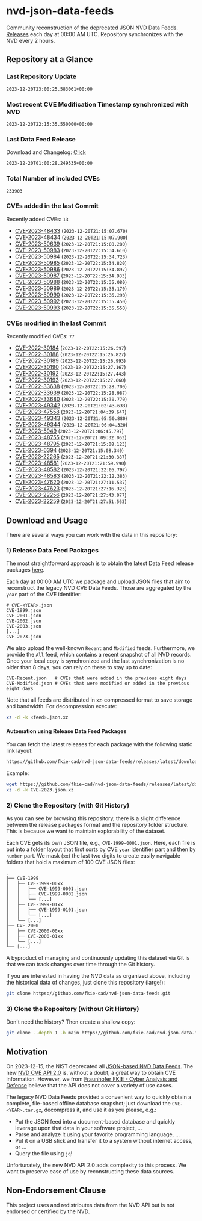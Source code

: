 # nvd-json-data-feeds

Community reconstruction of the deprecated JSON NVD Data Feeds. 
[Releases](https://github.com/fkie-cad/nvd-json-data-feeds/releases/latest) each day at 00:00 AM UTC.
Repository synchronizes with the NVD every 2 hours.

## Repository at a Glance

### Last Repository Update

```plain
2023-12-20T23:00:25.583061+00:00
```

### Most recent CVE Modification Timestamp synchronized with NVD

```plain
2023-12-20T22:15:35.550000+00:00
```

### Last Data Feed Release

Download and Changelog: [Click](https://github.com/fkie-cad/nvd-json-data-feeds/releases/latest)

```plain
2023-12-20T01:00:28.249535+00:00
```

### Total Number of included CVEs

```plain
233903
```

### CVEs added in the last Commit

Recently added CVEs: `13`

* [CVE-2023-48433](CVE-2023/CVE-2023-484xx/CVE-2023-48433.json) (`2023-12-20T21:15:07.670`)
* [CVE-2023-48434](CVE-2023/CVE-2023-484xx/CVE-2023-48434.json) (`2023-12-20T21:15:07.900`)
* [CVE-2023-50639](CVE-2023/CVE-2023-506xx/CVE-2023-50639.json) (`2023-12-20T21:15:08.280`)
* [CVE-2023-50983](CVE-2023/CVE-2023-509xx/CVE-2023-50983.json) (`2023-12-20T22:15:34.610`)
* [CVE-2023-50984](CVE-2023/CVE-2023-509xx/CVE-2023-50984.json) (`2023-12-20T22:15:34.723`)
* [CVE-2023-50985](CVE-2023/CVE-2023-509xx/CVE-2023-50985.json) (`2023-12-20T22:15:34.820`)
* [CVE-2023-50986](CVE-2023/CVE-2023-509xx/CVE-2023-50986.json) (`2023-12-20T22:15:34.897`)
* [CVE-2023-50987](CVE-2023/CVE-2023-509xx/CVE-2023-50987.json) (`2023-12-20T22:15:34.983`)
* [CVE-2023-50988](CVE-2023/CVE-2023-509xx/CVE-2023-50988.json) (`2023-12-20T22:15:35.080`)
* [CVE-2023-50989](CVE-2023/CVE-2023-509xx/CVE-2023-50989.json) (`2023-12-20T22:15:35.170`)
* [CVE-2023-50990](CVE-2023/CVE-2023-509xx/CVE-2023-50990.json) (`2023-12-20T22:15:35.293`)
* [CVE-2023-50992](CVE-2023/CVE-2023-509xx/CVE-2023-50992.json) (`2023-12-20T22:15:35.450`)
* [CVE-2023-50993](CVE-2023/CVE-2023-509xx/CVE-2023-50993.json) (`2023-12-20T22:15:35.550`)


### CVEs modified in the last Commit

Recently modified CVEs: `77`

* [CVE-2022-30184](CVE-2022/CVE-2022-301xx/CVE-2022-30184.json) (`2023-12-20T22:15:26.597`)
* [CVE-2022-30188](CVE-2022/CVE-2022-301xx/CVE-2022-30188.json) (`2023-12-20T22:15:26.827`)
* [CVE-2022-30189](CVE-2022/CVE-2022-301xx/CVE-2022-30189.json) (`2023-12-20T22:15:26.993`)
* [CVE-2022-30190](CVE-2022/CVE-2022-301xx/CVE-2022-30190.json) (`2023-12-20T22:15:27.167`)
* [CVE-2022-30192](CVE-2022/CVE-2022-301xx/CVE-2022-30192.json) (`2023-12-20T22:15:27.443`)
* [CVE-2022-30193](CVE-2022/CVE-2022-301xx/CVE-2022-30193.json) (`2023-12-20T22:15:27.660`)
* [CVE-2022-33638](CVE-2022/CVE-2022-336xx/CVE-2022-33638.json) (`2023-12-20T22:15:28.700`)
* [CVE-2022-33639](CVE-2022/CVE-2022-336xx/CVE-2022-33639.json) (`2023-12-20T22:15:28.987`)
* [CVE-2022-33680](CVE-2022/CVE-2022-336xx/CVE-2022-33680.json) (`2023-12-20T22:15:30.770`)
* [CVE-2023-49342](CVE-2023/CVE-2023-493xx/CVE-2023-49342.json) (`2023-12-20T21:02:43.633`)
* [CVE-2023-47558](CVE-2023/CVE-2023-475xx/CVE-2023-47558.json) (`2023-12-20T21:04:39.647`)
* [CVE-2023-49343](CVE-2023/CVE-2023-493xx/CVE-2023-49343.json) (`2023-12-20T21:05:50.880`)
* [CVE-2023-49344](CVE-2023/CVE-2023-493xx/CVE-2023-49344.json) (`2023-12-20T21:06:04.320`)
* [CVE-2023-5949](CVE-2023/CVE-2023-59xx/CVE-2023-5949.json) (`2023-12-20T21:06:45.797`)
* [CVE-2023-48755](CVE-2023/CVE-2023-487xx/CVE-2023-48755.json) (`2023-12-20T21:09:32.063`)
* [CVE-2023-48795](CVE-2023/CVE-2023-487xx/CVE-2023-48795.json) (`2023-12-20T21:15:08.123`)
* [CVE-2023-6394](CVE-2023/CVE-2023-63xx/CVE-2023-6394.json) (`2023-12-20T21:15:08.340`)
* [CVE-2023-22265](CVE-2023/CVE-2023-222xx/CVE-2023-22265.json) (`2023-12-20T21:21:30.387`)
* [CVE-2023-48581](CVE-2023/CVE-2023-485xx/CVE-2023-48581.json) (`2023-12-20T21:21:59.990`)
* [CVE-2023-48582](CVE-2023/CVE-2023-485xx/CVE-2023-48582.json) (`2023-12-20T21:22:05.797`)
* [CVE-2023-48583](CVE-2023/CVE-2023-485xx/CVE-2023-48583.json) (`2023-12-20T21:22:12.383`)
* [CVE-2023-47620](CVE-2023/CVE-2023-476xx/CVE-2023-47620.json) (`2023-12-20T21:27:11.537`)
* [CVE-2023-47623](CVE-2023/CVE-2023-476xx/CVE-2023-47623.json) (`2023-12-20T21:27:16.323`)
* [CVE-2023-22256](CVE-2023/CVE-2023-222xx/CVE-2023-22256.json) (`2023-12-20T21:27:43.077`)
* [CVE-2023-22259](CVE-2023/CVE-2023-222xx/CVE-2023-22259.json) (`2023-12-20T21:27:51.563`)


## Download and Usage

There are several ways you can work with the data in this repository:

### 1) Release Data Feed Packages

The most straightforward approach is to obtain the latest Data Feed release packages [here](https://github.com/fkie-cad/nvd-json-data-feeds/releases/latest).

Each day at 00:00 AM UTC we package and upload JSON files that aim to reconstruct the legacy NVD CVE Data Feeds.
Those are aggregated by the `year` part of the CVE identifier:

```
# CVE-<YEAR>.json
CVE-1999.json
CVE-2001.json
CVE-2002.json
CVE-2003.json
[...]
CVE-2023.json
```

We also upload the well-known `Recent` and `Modified` feeds.
Furthermore, we provide the `All` feed, which contains a recent snapshot of all NVD records.
Once your local copy is synchronized and the last synchronization is no older than 8 days, you can rely on these to stay up to date:

```plain
CVE-Recent.json   # CVEs that were added in the previous eight days
CVE-Modified.json # CVEs that were modified or added in the previous eight days
```

Note that all feeds are distributed in `xz`-compressed format to save storage and bandwidth.
For decompression execute:

```sh
xz -d -k <feed>.json.xz
```


#### Automation using Release Data Feed Packages

You can fetch the latest releases for each package with the following static link layout:

```sh
https://github.com/fkie-cad/nvd-json-data-feeds/releases/latest/download/CVE-<YEAR>.json.xz
```

Example:

```sh
wget https://github.com/fkie-cad/nvd-json-data-feeds/releases/latest/download/CVE-2023.json.xz
xz -d -k CVE-2023.json.xz
```

### 2) Clone the Repository (with Git History)

As you can see by browsing this repository, there is a slight difference between the release packages format and the repository folder structure.
This is because we want to maintain explorability of the dataset.

Each CVE gets its own JSON file, e.g., `CVE-1999-0001.json`.
Here, each file is put into a folder layout that first sorts by CVE `year` identifier part and then by `number` part.
We mask (`xx`) the last two digits to create easily navigable folders that hold a maximum of 100 CVE JSON files:

```plain
.
├── CVE-1999
│   ├── CVE-1999-00xx
│   │   ├── CVE-1999-0001.json
│   │   ├── CVE-1999-0002.json
│   │   └── [...]
│   ├── CVE-1999-01xx
│   │   ├── CVE-1999-0101.json
│   │   └── [...]
│   └── [...]
├── CVE-2000
│   ├── CVE-2000-00xx
│   ├── CVE-2000-01xx
│   └── [...]
└── [...]
```

A byproduct of managing and continuously updating this dataset via Git is that we can track changes over time through the Git history.

If you are interested in having the NVD data as organized above, including the historical data of changes, just clone this repository (large!):

```sh
git clone https://github.com/fkie-cad/nvd-json-data-feeds.git
```

### 3) Clone the Repository (without Git History)

Don't need the history? Then create a shallow copy:

```sh
git clone --depth 1 -b main https://github.com/fkie-cad/nvd-json-data-feeds.git
```

## Motivation

On 2023-12-15, the NIST deprecated all [JSON-based NVD Data Feeds](https://nvd.nist.gov/vuln/data-feeds#divRetirementBanner-1).
The new [NVD CVE API 2.0](https://nvd.nist.gov/developers/vulnerabilities) is, without a doubt, a great way to obtain CVE information.
However, we from [Fraunhofer FKIE - Cyber Analysis and Defense](https://www.fkie.fraunhofer.de/en/departments/cad.html) believe that the API does not cover a variety of use cases.

The legacy NVD Data Feeds provided a convenient way to quickly obtain a complete, file-based offline database snapshot; just download the `CVE-<YEAR>.tar.gz`, decompress it, and use it as you please, e.g.:

* Put the JSON feed into a document-based database and quickly leverage upon that data in your software project, ...
* Parse and analyze it using your favorite programming language, ...
* Put it on a USB stick and transfer it to a system without internet access, or ...
* Query the file using `jq`!

Unfortunately, the new NVD API 2.0 adds complexity to this process.
We want to preserve ease of use by reconstructing these data sources.

## Non-Endorsement Clause

This project uses and redistributes data from the NVD API but is not endorsed or certified by the NVD.